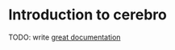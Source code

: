 # Introduction to cerebro

TODO: write [great documentation](http://jacobian.org/writing/what-to-write/)
